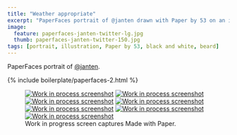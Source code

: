 ```yaml
---
title: "Weather appropriate"
excerpt: "PaperFaces portrait of @janten drawn with Paper by 53 on an iPad."
image: 
  feature: paperfaces-janten-twitter-lg.jpg
  thumb: paperfaces-janten-twitter-150.jpg
tags: [portrait, illustration, Paper by 53, black and white, beard]
---
```


PaperFaces portrait of [@janten](http://twitter.com/janten).

{% include boilerplate/paperfaces-2.html %}

<figure class="third">
  <a href="{{ site.url }}/assets/images/paperfaces-janten-process-1-lg.jpg"><img src="{{ site.url }}/assets/images/paperfaces-janten-process-1-600.jpg" alt="Work in process screenshot"></a>
  <a href="{{ site.url }}/assets/images/paperfaces-janten-process-2-lg.jpg"><img src="{{ site.url }}/assets/images/paperfaces-janten-process-2-600.jpg" alt="Work in process screenshot"></a>
  <a href="{{ site.url }}/assets/images/paperfaces-janten-process-3-lg.jpg"><img src="{{ site.url }}/assets/images/paperfaces-janten-process-3-600.jpg" alt="Work in process screenshot"></a>
  <a href="{{ site.url }}/assets/images/paperfaces-janten-process-4-lg.jpg"><img src="{{ site.url }}/assets/images/paperfaces-janten-process-4-600.jpg" alt="Work in process screenshot"></a>
  <a href="{{ site.url }}/assets/images/paperfaces-janten-process-5-lg.jpg"><img src="{{ site.url }}/assets/images/paperfaces-janten-process-5-600.jpg" alt="Work in process screenshot"></a>
  <a href="{{ site.url }}/assets/images/paperfaces-janten-process-6-lg.jpg"><img src="{{ site.url }}/assets/images/paperfaces-janten-process-6-600.jpg" alt="Work in process screenshot"></a>
  <a href="{{ site.url }}/assets/images/paperfaces-janten-process-7-lg.jpg"><img src="{{ site.url }}/assets/images/paperfaces-janten-process-7-600.jpg" alt="Work in process screenshot"></a>
  <figcaption>Work in progress screen captures Made with Paper.</figcaption>
</figure>